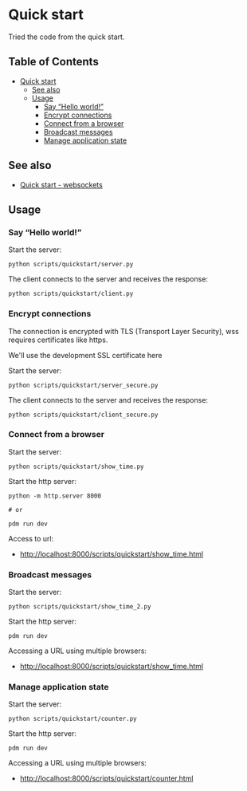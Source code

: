 # Quick start

Tried the code from the quick start.


## Table of Contents <!-- omit in toc -->

- [Quick start](#quick-start)
  - [See also](#see-also)
  - [Usage](#usage)
    - [Say “Hello world!”](#say-hello-world)
    - [Encrypt connections](#encrypt-connections)
    - [Connect from a browser](#connect-from-a-browser)
    - [Broadcast messages](#broadcast-messages)
    - [Manage application state](#manage-application-state)


## See also

- [Quick start - websockets](https://websockets.readthedocs.io/en/stable/howto/quickstart.html)


## Usage

### Say “Hello world!”

Start the server:

```shell
python scripts/quickstart/server.py
```

The client connects to the server and receives the response:

```shell
python scripts/quickstart/client.py
```


### Encrypt connections

The connection is encrypted with TLS (Transport Layer Security),
wss requires certificates like https.

We'll use the development SSL certificate here

Start the server:

```shell
python scripts/quickstart/server_secure.py
```

The client connects to the server and receives the response:

```shell
python scripts/quickstart/client_secure.py
```


### Connect from a browser

Start the server:

```shell
python scripts/quickstart/show_time.py
```

Start the http server:

```shell
python -m http.server 8000

# or

pdm run dev
```

Access to url:

- <http://localhost:8000/scripts/quickstart/show_time.html>


### Broadcast messages

Start the server:

```shell
python scripts/quickstart/show_time_2.py
```

Start the http server:

```shell
pdm run dev
```

Accessing a URL using multiple browsers:

- <http://localhost:8000/scripts/quickstart/show_time.html>


### Manage application state

Start the server:

```shell
python scripts/quickstart/counter.py
```

Start the http server:

```shell
pdm run dev
```

Accessing a URL using multiple browsers:

- <http://localhost:8000/scripts/quickstart/counter.html>
